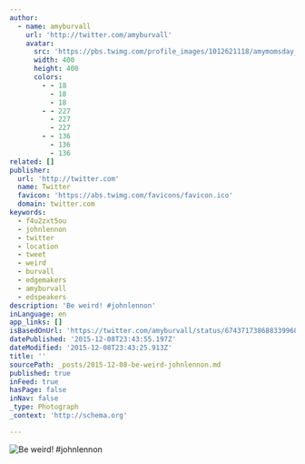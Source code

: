 ```yaml
---
author:
  - name: amyburvall
    url: 'http://twitter.com/amyburvall'
    avatar:
      src: 'https://pbs.twimg.com/profile_images/1012621118/amymomsday_blkw_400x400.jpg'
      width: 400
      height: 400
      colors:
        - - 18
          - 18
          - 18
        - - 227
          - 227
          - 227
        - - 136
          - 136
          - 136
related: []
publisher:
  url: 'http://twitter.com'
  name: Twitter
  favicon: 'https://abs.twimg.com/favicons/favicon.ico'
  domain: twitter.com
keywords:
  - f4u2zxt5ou
  - johnlennon
  - twitter
  - location
  - tweet
  - weird
  - burvall
  - edgemakers
  - amyburvall
  - edspeakers
description: 'Be weird! #johnlennon'
inLanguage: en
app_links: []
isBasedOnUrl: 'https://twitter.com/amyburvall/status/674371738688339968'
datePublished: '2015-12-08T23:43:55.197Z'
dateModified: '2015-12-08T23:43:25.913Z'
title: ''
sourcePath: _posts/2015-12-08-be-weird-johnlennon.md
published: true
inFeed: true
hasPage: false
inNav: false
_type: Photograph
_context: 'http://schema.org'

---
```

![Be weird&excl; &num;johnlennon](https://pbs.twimg.com/media/CVvZheZU8AAJqXa.jpg:large)